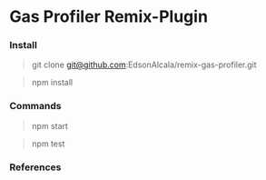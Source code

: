 # Gas Profiler Remix-Plugin

### Install

> git clone git@github.com:EdsonAlcala/remix-gas-profiler.git

> npm install 

### Commands

> npm start

> npm test

### References

<TODO>